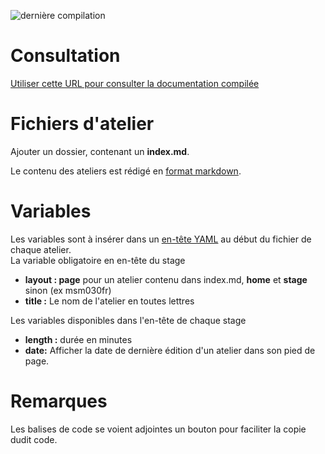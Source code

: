 ![dernière compilation](https://github.com/renaudwangler/ib-labs/actions/workflows/jekyll-gh-pages.yml/badge.svg)
# Consultation
[Utiliser cette URL pour consulter la documentation compilée](https://renaudwangler.github.io/ib-labs/)

# Fichiers d'atelier
Ajouter un dossier, contenant un **index.md**.  

Le contenu des ateliers est rédigé en [format markdown](https://docs.github.com/fr/get-started/writing-on-github/getting-started-with-writing-and-formatting-on-github/basic-writing-and-formatting-syntax).  

# Variables
Les variables sont à insérer dans un [en-tête YAML](https://jekyllrb.com/docs/front-matter/) au début du fichier de chaque atelier.  
La variable obligatoire en en-tête du stage  
- **layout : page** pour un atelier contenu dans index.md, **home** et **stage** sinon (ex msm030fr)
- **title :** Le nom de l'atelier en toutes lettres  

Les variables disponibles dans l'en-tête de chaque stage  
- **length :** durée en minutes
- **date:** Afficher la date de dernière édition d'un atelier dans son pied de page.

# Remarques
Les balises de code se voient adjointes un bouton pour faciliter la copie dudit code. 